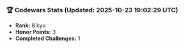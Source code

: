 ### 🏆 Codewars Stats (Updated: 2025-10-23 19:02:29 UTC)

- **Rank:** 8 kyu
- **Honor Points:** 3
- **Completed Challenges:** 1
